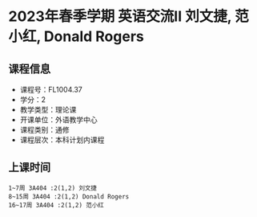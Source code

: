 # 2023年春季学期 英语交流II 刘文捷, 范小红, Donald Rogers






## 课程信息

- 课程号：FL1004.37
- 学分：2
- 教学类型：理论课
- 开课单位：外语教学中心
- 课程类别：通修
- 课程层次：本科计划内课程

## 上课时间

```
1~7周 3A404 :2(1,2) 刘文捷
8~15周 3A404 :2(1,2) Donald Rogers
16~17周 3A404 :2(1,2) 范小红
```

